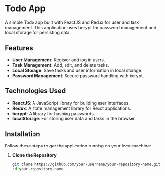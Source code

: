 # Todo App

A simple Todo app built with ReactJS and Redux for user and task management. This application uses bcrypt for password management and local storage for persisting data.

## Features

- **User Management**: Register and log in users.
- **Task Management**: Add, edit, and delete tasks.
- **Local Storage**: Save tasks and user information in local storage.
- **Password Management**: Secure password handling with bcrypt.

## Technologies Used

- **ReactJS**: A JavaScript library for building user interfaces.
- **Redux**: A state management library for React applications.
- **bcrypt**: A library for hashing passwords.
- **localStorage**: For storing user data and tasks in the browser.

## Installation

Follow these steps to get the application running on your local machine:

1. **Clone the Repository**

   ```bash
   git clone https://github.com/your-username/your-repository-name.git
   cd your-repository-name
